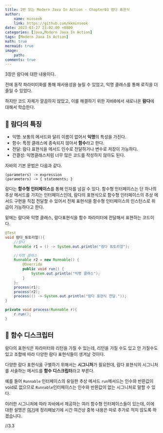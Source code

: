 ```yaml
---
title: 2번 읽는 Modern Java In Action - Chapter03 람다 표현식
author: 
    name: minseok
    link: https://github.com/kkminseok
date: 2023-03-27 23:02:00 +0800
categories: [Java,Modern Java In Action]
tags: [Modern Java In Action]
math: true
mermaid: true
image: 
    path: 
comments: true
---
```


3장은 람다에 대한 내용이다.

전에 동작 파라미터화를 통해 재사용성을 늘릴 수 있었고, 익명 클래스를 통해 로직을 더 줄일 수 있었다.

하지만 코드 자체가 깔끔하지 않았고, 이를 해결하기 위한 자바8에서 새로나온 **람다**에 대해서 학습한다.

## 🔅 람다의 특징

- 익명: 보통의 메서드와 달리 이름이 없어서 **익명**의 특성을 가진다.
- 함수: 특정 클래스에 종속되지 않아서 **함수**라고 한다.
- 전달: 람다 표현식을 메서드 인수로 전달하거나 변수로 저장이 가능하다.
- 간결성: 익명클래스처럼 너무 많은 코드를 작성하지 않아도 된다.

자바의 기본 문법은 다음과 같다.

```text
(parameters) -> expression
(parameters) -> { statements; }
```

람다는 **함수형 인터페이스**를 통해 인자를 넘길 수 있다. 함수형 인터페이스는 단 하나의 추상 메서드를 가지는 인터페이스인데, 람다의 표현식으로 함수형 인터페이스의 추상 메서드 구현을 직접 전달할 수 있어서 전체 표현식을 함수형 인터페이스의 인스턴스로 취급이 가능하다고 한다. 

밑에는 람다와 익명 클래스, 람다표현식을 함수 파라미터에 전달해서 표현하는 코드이다.

```java
@Test
void 람다_튜토리얼(){
    //람다
    Runnable r1 = () -> System.out.println("람다 튜토리얼");

    //익명 클래스
    Runnable r2 = new Runnable() {
        @Override
        public void run() {
            System.out.println("익명 클래스");
        }
    };
    process(r1);
    process(r2);
    process(() -> System.out.println("람다 표현식 전달."));
}

private void process(Runnable r){
    r.run();
}
```

## 🔅 함수 디스크립터

람다의 표현식은 파라미터와 리턴을 가질 수 있는데, 리턴을 가질 수도 있고 안 가질수도 있고 조합에 따라 다양한 람다 표현식들이 생겨날 것이다.

다양한 람다 표현식을 구별하기 위해서는 **시그니처**가 필요한데, 람다 표현식의 시그니처를 서술하는 메서드를 **함수 디스크립터**라고 부른다.

예를 들어 `Runnable` 인터페이스의 유일한 추상 메서드 `run`메서드는 인수와 반환값이 void로 없으므로 `Runnable`인터페이스는 인수와 반환값이 없는 시그니처로 말할 수 있다.

이러한 시그니처에 따라 자바에서 제공하는 여러 함수형 인터페이스들이 있는데, 이에 대한 설명은 [여기](https://kkminseok.github.io/posts/2022-12-30-Java8Version/)에 정리해놨기에 시간 여건상 중복 내용은 따로 추가로 적지 않도록 하겠습니다.

//3.3





